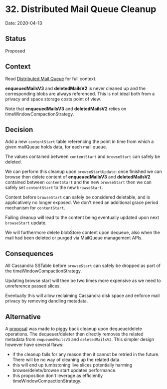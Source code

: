 # 32. Distributed Mail Queue Cleanup

Date: 2020-04-13

## Status

Proposed

## Context

Read [Distributed Mail Queue](0031-distributed-mail-queue.md) for full context.

**enqueuedMailsV3** and **deletedMailsV2** is never cleaned up and the corresponding blobs are always referenced. This is not
ideal both from a privacy and space storage costs point of view.

Note that **enqueuedMailsV3** and **deletedMailsV2** relies on timeWindowCompactionStrategy.

## Decision

Add a new `contentStart` table referencing the point in time from which a given mailQueue holds data, for each mail queue.

The values contained between `contentStart` and `browseStart` can safely be deleted.

We can perform this cleanup upon `browseStartUpdate`: once finished we can browse then delete content of **enqueuedMailsV3**
and **deletedMailsV2** contained between `contentStart` and the new `browseStart` then we can safely set `contentStart` 
to the new `browseStart`.

Content before `browseStart` can safely be considered deletable, and is applicatively no longer exposed. We don't need an
additional grace period mechanism for `contentStart`.

Failing cleanup will lead to the content being eventually updated upon next `browseStart` update.

We will furthermore delete blobStore content upon dequeue, also when the mail had been deleted or purged via MailQueue
management APIs.

## Consequences

All Cassandra SSTable before `browseStart` can safely be dropped as part of the timeWindowCompactionStrategy.

Updating browse start will then be two times more expensive as we need to unreference passed slices.

Eventually this will allow reclaiming Cassandra disk space and enforce mail privacy by removing dandling metadata.

## Alternative

A [proposal](https://github.com/linagora/james-project/pull/3291#pullrequestreview-393501339) was made to piggy back 
cleanup upon dequeue/delete operations. The dequeuer/deleter then directly removes the related metadata from 
`enqueuedMailsV3` and `deletedMailsV2`. This simpler design however have several flaws:

 - if the cleanup fails for any reason then it cannot be retried in the future. There will be no way of cleaning up the 
 related data.
 - this will end up tumbstoning live slices potentially harming browse/delete/browse start updates performance.
 - this proposition don't leverage as efficiently timeWindowCompactionStrategy.
